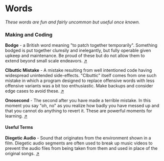 # Words
*These words are fun and fairly uncommon but useful once known.*

### Making and Coding

**Bodge** - a British word meaning "to patch together temporarily". Something bodged is put together clumsily and inelegantly, but fully operable given upkeep and maintenance. Be proud of these but do not allow them to extend beyond small scale endeavors. [↗](https://www.youtube.com/watch?v=lIFE7h3m40U)

**Clbuttic Mistake** - A mistake resulting from well intentioned code having widespread unintended side-effects. "Clbuttic" itself comes from one such mistake in which a program designed to replace offensive words with less offensive variants was a bit too enthusiastic. Make backups and consider edge cases to avoid these. [↗](https://www.youtube.com/watch?v=X6NJkWbM1xk)

**Onosecond** - The second after you have made a terrible mistake. In this moment you say "oh, no" as you realize how badly you have messed up and that you cannot do anything to revert it. These are powerful moments for learning. [↗](https://www.youtube.com/watch?v=X6NJkWbM1xk)

#### Useful Terms
**Diegetic Audio** - Sound that originates from the environment shown in a film. Diegetic audio segments are often used to break up music videos to prevent the audio files from being taken from them and used in place of the original songs. [↗](https://www.youtube.com/watch?v=G025oxyWv0E)
